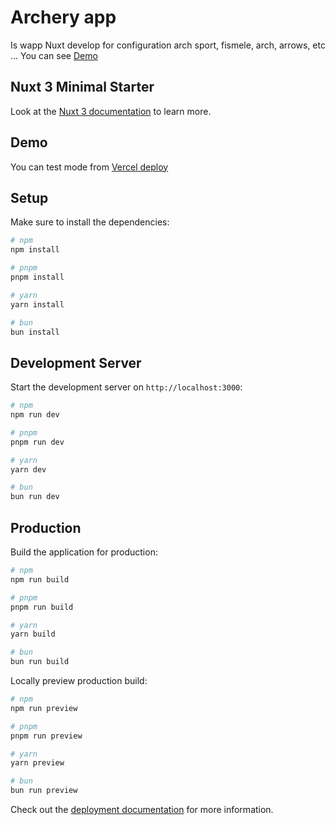 # Archery app
Is wapp Nuxt develop for configuration arch sport, fismele, arch, arrows, etc ... 
You can see [Demo](archery-blond.vercel.app)

## Nuxt 3 Minimal Starter

Look at the [Nuxt 3 documentation](https://nuxt.com/docs/getting-started/introduction) to learn more.

## Demo 

You can test mode from [Vercel deploy](https://archery-blond.vercel.app/)

## Setup

Make sure to install the dependencies:

```bash
# npm
npm install

# pnpm
pnpm install

# yarn
yarn install

# bun
bun install
```

## Development Server

Start the development server on `http://localhost:3000`:

```bash
# npm
npm run dev

# pnpm
pnpm run dev

# yarn
yarn dev

# bun
bun run dev
```

## Production

Build the application for production:

```bash
# npm
npm run build

# pnpm
pnpm run build

# yarn
yarn build

# bun
bun run build
```

Locally preview production build:

```bash
# npm
npm run preview

# pnpm
pnpm run preview

# yarn
yarn preview

# bun
bun run preview
```

Check out the [deployment documentation](https://nuxt.com/docs/getting-started/deployment) for more information.
